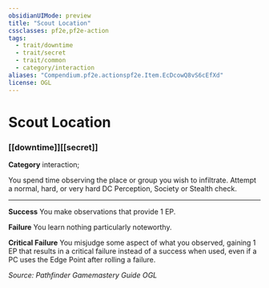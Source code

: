 ```yaml
---
obsidianUIMode: preview
title: "Scout Location"
cssclasses: pf2e,pf2e-action
tags:
  - trait/downtime
  - trait/secret
  - trait/common
  - category/interaction
aliases: "Compendium.pf2e.actionspf2e.Item.EcDcowQ8vS6cEfXd"
license: OGL
---
```

# Scout Location

### [[downtime]][[secret]]

**Category** interaction; 




You spend time observing the place or group you wish to infiltrate. Attempt a normal, hard, or very hard DC Perception, Society or Stealth check.

* * *

**Success** You make observations that provide 1 EP.

**Failure** You learn nothing particularly noteworthy.

**Critical Failure** You misjudge some aspect of what you observed, gaining 1 EP that results in a critical failure instead of a success when used, even if a PC uses the Edge Point after rolling a failure.

*Source: Pathfinder Gamemastery Guide*
*OGL*